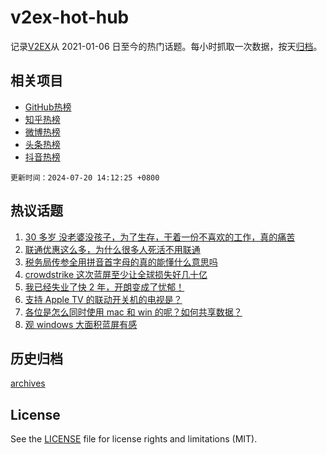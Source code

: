 # v2ex-hot-hub

 记录[V2EX](https://www.v2ex.com/)从 2021-01-06 日至今的热门话题。每小时抓取一次数据，按天[归档](archives)。
 
 ## 相关项目

- [GitHub热榜](https://github.com/lonnyzhang423/github-hot-hub)
- [知乎热榜](https://github.com/lonnyzhang423/zhihu-hot-hub)
- [微博热榜](https://github.com/lonnyzhang423/weibo-hot-hub)
- [头条热榜](https://github.com/lonnyzhang423/toutiao-hot-hub)
- [抖音热榜](https://github.com/lonnyzhang423/douyin-hot-hub)


 `更新时间：2024-07-20 14:12:25 +0800`

## 热议话题

1. [30 多岁 没老婆没孩子，为了生存，干着一份不喜欢的工作，真的痛苦](https://www.v2ex.com/t/1058594)
1. [联通优惠这么多，为什么很多人死活不用联通](https://www.v2ex.com/t/1058629)
1. [税务局传参全用拼音首字母的真的能懂什么意思吗](https://www.v2ex.com/t/1058588)
1. [crowdstrike 这次蓝屏至少让全球损失好几十亿](https://www.v2ex.com/t/1058707)
1. [我已经失业了快 2 年，开朗变成了忧郁！](https://www.v2ex.com/t/1058601)
1. [支持 Apple TV 的联动开关机的电视是？](https://www.v2ex.com/t/1058681)
1. [各位是怎么同时使用 mac 和 win 的呢？如何共享数据？](https://www.v2ex.com/t/1058586)
1. [观 windows 大面积蓝屏有感](https://www.v2ex.com/t/1058716)

## 历史归档

[archives](archives)

## License

See the [LICENSE](LICENSE) file for license rights and limitations (MIT).

